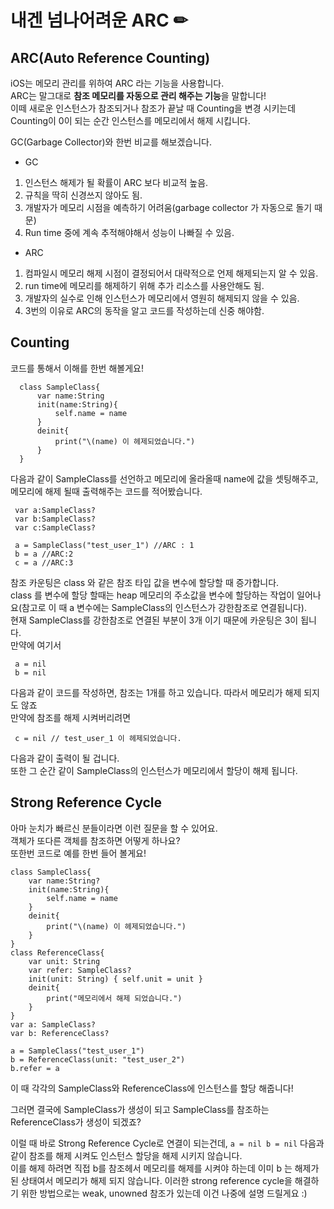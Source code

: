 # 내겐 넘나어려운 ARC ✏

## ARC(Auto Reference Counting)
iOS는 메모리 관리를 위하여 ARC 라는 기능을 사용합니다.   
ARC는 말그대로 **참조 메모리를 자동으로 관리 해주는 기능**을 말합니다!   
이떼 새로운 인스턴스가 참조되거나 참조가 끝날 때 Counting을 변경 시키는데 Counting이 0이 되는 순간 인스턴스를 메모리에서 해제 시킵니다.   

GC(Garbage Collector)와 한번 비교를 해보겠습니다.   

* GC
 1. 인스턴스 해제가 될 확률이 ARC 보다 비교적 높음.
 2. 규칙을 딱히 신경쓰지 않아도 됨.
 3. 개발자가 메모리 시점을 예측하기 어려움(garbage collector 가 자동으로 돌기 때문)
 4. Run time 중에 계속 추적해야해서 성능이 나빠질 수 있음.
 
* ARC
 1. 컴파일시 메모리 해제 시점이 결정되어서 대략적으로 언제 해제되는지 알 수 있음.
 2. run time에 메모리를 해제하기 위해 추가 리소스를 사용안해도 됨.
 3. 개발자의 실수로 인해 인스턴스가 메모리에서 영원히 해제되지 않을 수 있음.
 4. 3번의 이유로 ARC의 동작을 알고 코드를 작성하는데 신중 해야함.
 

## Counting

코드를 통해서 이해를 한번 해볼게요!   
  ```
 	class SampleClass{
		var name:String
		init(name:String){
			self.name = name
		}
		deinit{
			print("\(name) 이 헤제되었습니다.")
		}
	}
  ```
 
 다음과 같이 SampleClass를 선언하고 메모리에 올라올때 name에 값을 셋팅해주고, 메모리에 해제 될때 출력해주는 코드를 적어봤습니다.   
   ```
	var a:SampleClass?
	var b:SampleClass?
	var c:SampleClass?
	
	a = SampleClass("test_user_1") //ARC : 1
	b = a //ARC:2
	c = a //ARC:3
  ```
  
 참조 카운팅은 class 와 같은 참조 타입 값을 변수에 할당할 때 증가합니다.   
 class 를 변수에 할당 할때는 heap 메모리의 주소값을 변수에 할당하는 작업이 일어나요(참고로 이 때 a 변수에는 SampleClass의 인스턴스가 강한참조로 연결됩니다).   
 현재 SampleClass를 강한참조로 연결된 부분이 3개 이기 때문에 카운팅은 3이 됩니다.   
 만약에 여기서   
 
   ```
    a = nil
	b = nil
   ```
 
 다음과 같이 코드를 작성하면, 참조는 1개를 하고 있습니다. 따라서 메모리가 해제 되지도 않죠  
 만약에 참조를 해제 시켜버리려면
   ```
	c = nil // test_user_1 이 헤제되었습니다.
   ```
  다음과 같이 출력이 될 겁니다.   
  또한 그 순간 같이 SampleClass의 인스턴스가 메모리에서 할당이 해제 됩니다.   
  
## Strong Reference Cycle
  아마 눈치가 빠르신 분들이라면 이런 질문을 할 수 있어요.   
  객체가 또다른 객체를 참조하면 어떻게 하나요?   
  또한번 코드로 예를 한번 들어 볼게요!   
    
 	class SampleClass{
		var name:String?
		init(name:String){
			self.name = name
		}
		deinit{
			print("\(name) 이 헤제되었습니다.")
		}
	}
	class ReferenceClass{
		var unit: String
		var refer: SampleClass?
		init(unit: String) { self.unit = unit }
		deinit{
			print("메모리에서 해제 되었습니다.")
		}
	}
	var a: SampleClass?
	var b: ReferenceClass?
	
	a = SampleClass("test_user_1")
	b = ReferenceClass(unit: "test_user_2")
	b.refer = a
    
이 때 각각의 SampleClass와 ReferenceClass에 인스턴스를 할당 해줍니다!   

그러면 결국에 SampleClass가 생성이 되고 SampleClass를 참조하는 ReferenceClass가 생성이 되겠죠?   

이럴 때 바로 Strong Reference Cycle로 연결이 되는건데, 
    ```
	a = nil
	b = nil
    ```
 다음과 같이 참조를 해제 시켜도 인스턴스 할당을 해제 시키지 않습니다.   
 이를 해제 하려면 직접 b를 참조헤서 메모리를 해제를 시켜야 하는데 이미 b 는 해제가 된 상태여서 메모리가 해제 되지 않습니다.
 이러한 strong reference cycle을 해결하기 위한 방법으로는 weak, unowned 참조가 있는데 이건 나중에 설명 드릴게요 :)
 